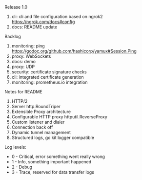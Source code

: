 Release 1.0

1. cli: cli and file configuration based on ngrok2 https://ngrok.com/docs#config
1. docs: README update

Backlog

1. monitoring: ping https://godoc.org/github.com/hashicorp/yamux#Session.Ping
1. proxy: WebSockets
1. docs: demo
1. proxy: UDP
1. security: certificate signature checks
1. cli: integrated certificate generation
1. monitoring: prometheus.io integration


Notes for README

1. HTTP/2
1. Server http.RoundTriper
1. Extensible Proxy architecture
1. Configurable HTTP proxy httputil.ReverseProxy
1. Custom listener and dialer
1. Connection back off
1. Dynamic tunnel management
1. Structured logs, go kit logger compatible

Log levels:

* 0 - Critical, error something went really wrong
* 1 - Info, something important happened
* 2 - Debug
* 3 - Trace, reserved for data transfer logs
